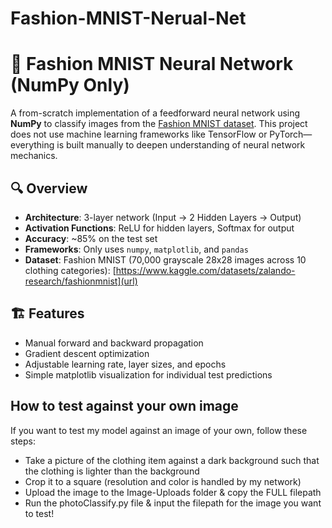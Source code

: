 # Fashion-MNIST-Nerual-Net

# 🧠 Fashion MNIST Neural Network (NumPy Only)

A from-scratch implementation of a feedforward neural network using **NumPy** to classify images from the [Fashion MNIST dataset](https://github.com/zalandoresearch/fashion-mnist). This project does not use machine learning frameworks like TensorFlow or PyTorch—everything is built manually to deepen understanding of neural network mechanics.

## 🔍 Overview

- **Architecture**: 3-layer network (Input → 2 Hidden Layers → Output)
- **Activation Functions**: ReLU for hidden layers, Softmax for output
- **Accuracy**: ~85% on the test set
- **Frameworks**: Only uses `numpy`, `matplotlib`, and `pandas`
- **Dataset**: Fashion MNIST (70,000 grayscale 28x28 images across 10 clothing categories): [https://www.kaggle.com/datasets/zalando-research/fashionmnist](url)

## 🏗️ Features

- Manual forward and backward propagation
- Gradient descent optimization
- Adjustable learning rate, layer sizes, and epochs
- Simple matplotlib visualization for individual test predictions

## How to test against your own image

If you want to test my model against an image of your own, follow these steps:
- Take a picture of the clothing item against a dark background such that the clothing is lighter than the background
- Crop it to a square (resolution and color is handled by my network)
- Upload the image to the Image-Uploads folder & copy the FULL filepath
- Run the photoClassify.py file & input the filepath for the image you want to test!